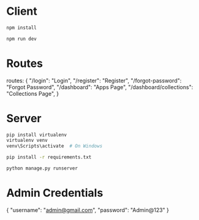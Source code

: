 # Client

```bash
npm install
```

```bash
npm run dev
```

# Routes

routes: {
"/login": "Login",
"/register": "Register",
"/forgot-password": "Forgot Password",
"/dashboard": "Apps Page",
"/dashboard/collections": "Collections Page",
}

# Server

```bash
pip install virtualenv
virtualenv venv
venv\Scripts\activate  # On Windows
```

```bash
pip install -r requirements.txt
```

```bash
python manage.py runserver
```

# Admin Credentials

{
"username": "admin@gmail.com",
"password": "Admin@123"
}
